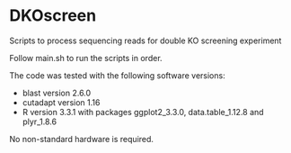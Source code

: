 # DKOscreen
Scripts to process sequencing reads for double KO screening experiment

Follow main.sh to run the scripts in order. 

The code was tested with the following software versions:
- blast version 2.6.0
- cutadapt version 1.16
- R version 3.3.1 with packages ggplot2_3.3.0, data.table_1.12.8 and plyr_1.8.6

No non-standard hardware is required. 
